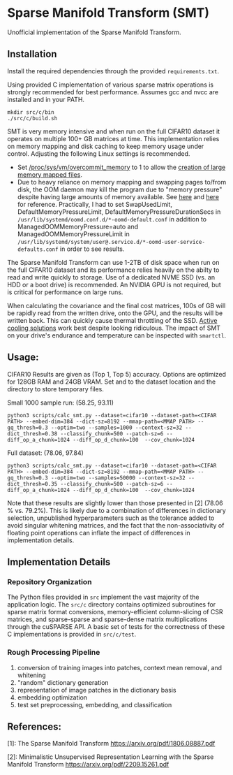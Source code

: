 # Sparse Manifold Transform (SMT)
Unofficial implementation of the Sparse Manifold Transform.

## Installation

Install the required dependencies through the provided `requirements.txt`.

Using provided C implementation of various sparse matrix operations is strongly recommended for best performance. Assumes gcc and nvcc are installed and in your PATH.
```
mkdir src/c/bin
./src/c/build.sh
```

SMT is very memory intensive and when run on the full CIFAR10 dataset it operates on multiple 100+ GB matrices at time. This implementation relies on memory mapping and disk caching to keep memory usage under control. Adjusting the following Linux settings is recommended.

  - Set [/proc/sys/vm/overcommit_memory](https://linux.die.net/man/5/proc) to 1 to allow the [creation of large memory mapped files](https://stackoverflow.com/questions/57507832/unable-to-allocate-array-with-shape-and-data-type).
  - Due to heavy reliance on memory mapping and swapping pages to/from disk, the OOM daemon may kill the program due to "memory pressure" despite having large amounts of memory available. See [here](https://www.freedesktop.org/software/systemd/man/latest/oomd.conf.html) and [here](https://www.freedesktop.org/software/systemd/man/latest/systemd-oomd.service.html#) for reference. Practically, I had to set SwapUsedLimit, DefaultMemoryPressureLimit, DefaultMemoryPressureDurationSecs in `/usr/lib/systemd/oomd.conf.d/*-oomd-default.conf` in addition to ManagedOOMMemoryPressure=auto and ManagedOOMMemoryPressureLimit in `/usr/lib/systemd/system/user@.service.d/*-oomd-user-service-defaults.conf` in order to see results.

The Sparse Manifold Transform can use 1-2TB of disk space when run on the full CIFAR10 dataset and its performance relies heavily on the abilty to read and write quickly to storage. Use of a dedicated NVME SSD (vs. an HDD or a boot drive) is recommended. An NVIDIA GPU is not required, but is critical for performance on large runs. 

When calculating the covariance and the final cost matrices, 100s of GB will be rapidly read from the written drive, onto the GPU, and the results will be written back. This can quickly cause thermal throttling of the SSD. [Active cooling solutions](https://www.amazon.com/gp/product/B08Y8GC4DF/ref=ppx_yo_dt_b_search_asin_title?ie=UTF8&psc=1) work best despite looking ridiculous. The impact of SMT on your drive's endurance and temperature can be inspected with `smartctl`. 


## Usage:

CIFAR10 Results are given as (Top 1, Top 5) accuracy. Options are optimized for 128GB RAM and 24GB VRAM. Set <CIFAR PATH> and <MMAP PATH> to the dataset location and the directory to store temporary files.

Small 1000 sample run: (58.25, 93.11)

```
python3 scripts/calc_smt.py --dataset=cifar10 --dataset-path=<CIFAR PATH> --embed-dim=384 --dict-sz=8192 --mmap-path=<MMAP PATH> --gq_thresh=0.3 --optim=two --samples=1000 --context-sz=32 --dict_thresh=0.38 --classify_chunk=500 --patch-sz=6 --diff_op_a_chunk=1024 --diff_op_d_chunk=100  --cov_chunk=1024
```
    
Full dataset: (78.06, 97.84)

```
python3 scripts/calc_smt.py --dataset=cifar10 --dataset-path=<CIFAR PATH> --embed-dim=384 --dict-sz=8192 --mmap-path=<MMAP PATH> --gq_thresh=0.3 --optim=two --samples=50000 --context-sz=32 --dict_thresh=0.35 --classify_chunk=500 --patch-sz=6 --diff_op_a_chunk=1024 --diff_op_d_chunk=100  --cov_chunk=1024
```

Note that these results are slightly lower than those presented in [2] (78.06 % vs. 79.2%). This is likely due to a combination of differences in dictionary selection, unpublished hyperparameters such as the tolerance added to avoid singular whitening matrices, and the fact that the non-associativity of floating point operations can inflate the impact of differences in implementation details. 

## Implementation Details

### Repository Organization
The Python files provided in `src` implement the vast majority of the application logic. The `src/c` directory contains optimized subroutines for sparse matrix format conversions, memory-efficient column-slicing of CSR matrices, and sparse-sparse and sparse-dense matrix multiplications through the cuSPARSE API. A basic set of tests for the correctness of these C implementations is provided in `src/c/test`. 

### Rough Processing Pipeline
1) conversion of training images into patches, context mean removal, and whitening
2) "random" dictionary generation
3) representation of image patches in the dictionary basis
4) embedding optimization
5) test set preprocessing, embedding, and classification


## References:

[1]: The Sparse Manifold Transform https://arxiv.org/pdf/1806.08887.pdf 

[2]: Minimalistic Unsupervised Representation Learning with the Sparse Manifold Transform https://arxiv.org/pdf/2209.15261.pdf

